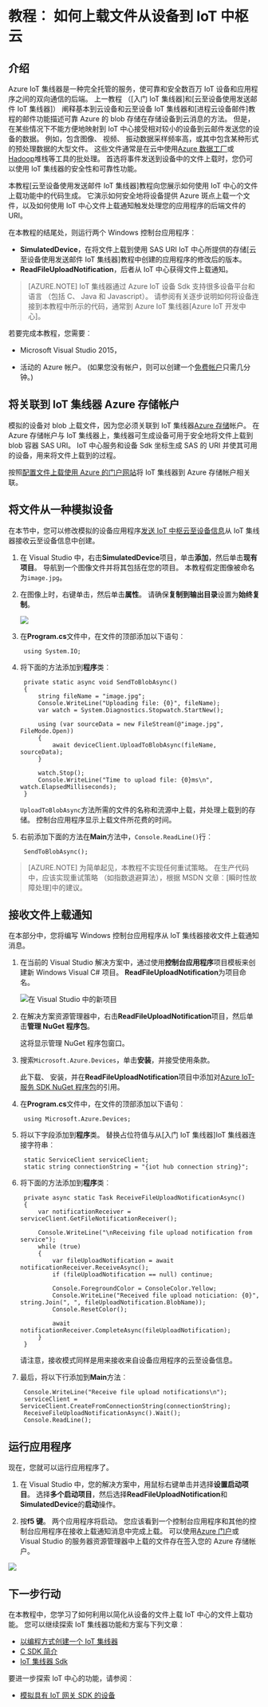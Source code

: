 <properties
    pageTitle="上载文件从使用 IoT 集线器的设备 |Microsoft Azure"
    description="按照本指南以了解如何将文件从设备使用 Azure IoT 中心 C# 上载。"
    services="iot-hub"
    documentationCenter=".net"
    authors="fsautomata"
    manager="timlt"
    editor=""/>

<tags
     ms.service="iot-hub"
     ms.devlang="dotnet"
     ms.topic="article"
     ms.tgt_pltfrm="na"
     ms.workload="na"
     ms.date="06/21/2016"
     ms.author="elioda"/>

# <a name="tutorial-how-to-upload-files-from-devices-to-the-cloud-with-iot-hub"></a>教程︰ 如何上载文件从设备到 IoT 中枢云

## <a name="introduction"></a>介绍

Azure IoT 集线器是一种完全托管的服务，使可靠和安全数百万 IoT 设备和应用程序之间的双向通信的后端。 上一教程 （[入门 IoT 集线器]和[云至设备使用发送邮件 IoT 集线器]） 阐释基本到云设备和云至设备 IoT 集线器和[进程云设备邮件]教程的邮件功能描述可靠 Azure 的 blob 存储在存储设备到云消息的方法。 但是，在某些情况下不能方便地映射到 IoT 中心接受相对较小的设备到云邮件发送您的设备的数据。 例如，包含图像、 视频、 振动数据采样频率高，或其中包含某种形式的预处理数据的大型文件。 这些文件通常是在云中使用[Azure 数据工厂]或[Hadoop]堆栈等工具的批处理。 首选将事件发送到设备中的文件上载时，您仍可以使用 IoT 集线器的安全性和可靠性功能。

本教程[云至设备使用发送邮件 IoT 集线器]教程向您展示如何使用 IoT 中心的文件上载功能中的代码生成。 它演示如何安全地将设备提供 Azure 斑点上载一个文件，以及如何使用 IoT 中心文件上载通知触发处理您的应用程序的后端文件的 URI。

在本教程的结尾处，则运行两个 Windows 控制台应用程序︰

* **SimulatedDevice**，在将文件上载到使用 SAS URI IoT 中心所提供的存储[云至设备使用发送邮件 IoT 集线器]教程中创建的应用程序的修改后的版本。
* **ReadFileUploadNotification**，后者从 IoT 中心获得文件上载通知。

> [AZURE.NOTE] IoT 集线器通过 Azure IoT 设备 Sdk 支持很多设备平台和语言 （包括 C、 Java 和 Javascript）。 请参阅有关逐步说明如何将设备连接到本教程中所示的代码，通常到 Azure IoT 集线器[Azure IoT 开发中心]。

若要完成本教程，您需要︰

+ Microsoft Visual Studio 2015，

+ 活动的 Azure 帐户。 (如果您没有帐户，则可以创建一个[免费帐户][lnk-free-trial]只需几分钟。)

## <a name="associate-an-azure-storage-account-to-iot-hub"></a>将关联到 IoT 集线器 Azure 存储帐户

模拟的设备对 blob 上载文件，因为您必须关联到 IoT 集线器[Azure 存储]帐户。 在 Azure 存储帐户与 IoT 集线器上，集线器可生成设备可用于安全地将文件上载到 blob 容器 SAS URI。 IoT 中心服务和设备 Sdk 坐标生成 SAS 的 URI 并使其可用的设备，用来将文件上载到的过程。

按照[配置文件上载使用 Azure 的门户网站][lnk-configure-upload]将 IoT 集线器到 Azure 存储帐户相关联。

## <a name="upload-a-file-from-a-simulated-device"></a>将文件从一种模拟设备

在本节中，您可以修改模拟的设备应用程序[发送 IoT 中枢云至设备信息]从 IoT 集线器接收云至设备信息中创建。

1. 在 Visual Studio 中，右击**SimulatedDevice**项目，单击**添加**，然后单击**现有项目**。 导航到一个图像文件并将其包括在您的项目。 本教程假定图像被命名为`image.jpg`。

2. 在图像上时，右键单击，然后单击**属性**。 请确保**复制到输出目录**设置为**始终复制**。

    ![][1]

3. 在**Program.cs**文件中，在文件的顶部添加以下语句︰

        using System.IO;

4. 将下面的方法添加到**程序**类︰
         
        private static async void SendToBlobAsync()
        {
            string fileName = "image.jpg";
            Console.WriteLine("Uploading file: {0}", fileName);
            var watch = System.Diagnostics.Stopwatch.StartNew();

            using (var sourceData = new FileStream(@"image.jpg", FileMode.Open))
            {
                await deviceClient.UploadToBlobAsync(fileName, sourceData);
            }

            watch.Stop();
            Console.WriteLine("Time to upload file: {0}ms\n", watch.ElapsedMilliseconds);
        }

    `UploadToBlobAsync`方法所需的文件的名称和流源中上载，并处理上载到的存储。 控制台应用程序显示上载文件所花费的时间。

5. 右前添加下面的方法在**Main**方法中，`Console.ReadLine()`行︰

        SendToBlobAsync();

> [AZURE.NOTE] 为简单起见，本教程不实现任何重试策略。 在生产代码中，应该实现重试策略 （如指数退避算法），根据 MSDN 文章︰[瞬时性故障处理]中的建议。

## <a name="receive-a-file-upload-notification"></a>接收文件上载通知

在本部分中，您将编写 Windows 控制台应用程序从 IoT 集线器接收文件上载通知消息。

1. 在当前的 Visual Studio 解决方案中，通过使用**控制台应用程序**项目模板来创建新 Windows Visual C# 项目。 **ReadFileUploadNotification**为项目命名。

    ![在 Visual Studio 中的新项目][2]

2. 在解决方案资源管理器中，右击**ReadFileUploadNotification**项目，然后单击**管理 NuGet 程序包**。

    这将显示管理 NuGet 程序包窗口。

2. 搜索`Microsoft.Azure.Devices`，单击**安装**，并接受使用条款。 

    此下载、 安装，并在**ReadFileUploadNotification**项目中添加对[Azure IoT-服务 SDK NuGet 程序包]的引用。

3. 在**Program.cs**文件中，在文件的顶部添加以下语句︰

        using Microsoft.Azure.Devices;

4. 将以下字段添加到**程序**类。 替换占位符值与从[入门 IoT 集线器]IoT 集线器连接字符串︰

        static ServiceClient serviceClient;
        static string connectionString = "{iot hub connection string}";
        
5. 将下面的方法添加到**程序**类︰
   
        private async static Task ReceiveFileUploadNotificationAsync()
        {
            var notificationReceiver = serviceClient.GetFileNotificationReceiver();

            Console.WriteLine("\nReceiving file upload notification from service");
            while (true)
            {
                var fileUploadNotification = await notificationReceiver.ReceiveAsync();
                if (fileUploadNotification == null) continue;

                Console.ForegroundColor = ConsoleColor.Yellow;
                Console.WriteLine("Received file upload noticiation: {0}", string.Join(", ", fileUploadNotification.BlobName));
                Console.ResetColor();

                await notificationReceiver.CompleteAsync(fileUploadNotification);
            }
        }

    请注意，接收模式同样是用来接收来自设备应用程序的云至设备信息。

6. 最后，将以下行添加到**Main**方法︰

        Console.WriteLine("Receive file upload notifications\n");
        serviceClient = ServiceClient.CreateFromConnectionString(connectionString);
        ReceiveFileUploadNotificationAsync().Wait();
        Console.ReadLine();

## <a name="run-the-applications"></a>运行应用程序

现在，您就可以运行应用程序了。

1. 在 Visual Studio 中，您的解决方案中，用鼠标右键单击并选择**设置启动项目**。 选择**多个启动项目**，然后选择**ReadFileUploadNotification**和**SimulatedDevice**的**启动**操作。

2. 按**f5 键**。 两个应用程序将启动。 您应该看到一个控制台应用程序和其他的控制台应用程序在接收上载通知消息中完成上载。 可以使用[Azure 门户]或 Visual Studio 的服务器资源管理器中上载的文件存在签入您的 Azure 存储帐户。

  ![][50]


## <a name="next-steps"></a>下一步行动

在本教程中，您学习了如何利用以简化从设备的文件上载 IoT 中心的文件上载功能。 您可以继续探索 IoT 集线器功能和方案与下列文章︰

- [以编程方式创建一个 IoT 集线器][lnk-create-hub]
- [C SDK 简介][lnk-c-sdk]
- [IoT 集线器 Sdk][lnk-sdks]

要进一步探索 IoT 中心的功能，请参阅︰

- [模拟具有 IoT 网关 SDK 的设备][lnk-gateway]

<!-- Images. -->

[50]: ./media/iot-hub-csharp-csharp-file-upload/run-apps1.png
[1]: ./media/iot-hub-csharp-csharp-file-upload/image-properties.png
[2]: ./media/iot-hub-csharp-csharp-file-upload/create-identity-csharp1.png

<!-- Links -->

[Azure 门户]: https://portal.azure.com/

[Azure 数据工厂]: https://azure.microsoft.com/documentation/services/data-factory/
[Hadoop]: https://azure.microsoft.com/documentation/services/hdinsight/

[发送 IoT 中枢云至设备信息]: iot-hub-csharp-csharp-c2d.md
[处理设备到云消息]: iot-hub-csharp-csharp-process-d2c.md
[开始使用 IoT 集线器]: iot-hub-csharp-csharp-getstarted.md
[Azure IoT 开发人员中心]: http://www.azure.com/develop/iot

[瞬时故障处理]: https://msdn.microsoft.com/library/hh680901(v=pandp.50).aspx
[Azure 存储]: ../storage/storage-create-storage-account.md#create-a-storage-account
[lnk-configure-upload]: iot-hub-configure-file-upload.md
[Azure IoT-服务 SDK NuGet 程序包]: https://www.nuget.org/packages/Microsoft.Azure.Devices/
[lnk-free-trial]: http://azure.microsoft.com/pricing/free-trial/

[lnk-create-hub]: iot-hub-rm-template-powershell.md
[lnk-c-sdk]: iot-hub-device-sdk-c-intro.md
[lnk-sdks]: iot-hub-devguide-sdks.md

[lnk-gateway]: iot-hub-linux-gateway-sdk-simulated-device.md


